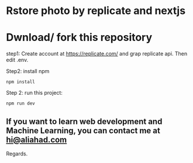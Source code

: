 # Rstore photo by replicate and nextjs
# Dwnload/ fork this repository

step1:
Create account at https://replicate.com/ and grap replicate api. Then edit .env.

Step2: install npm
```
npm install
```

Step 2: run this project: 
```
npm run dev
```

## If you want to learn web development and Machine Learning, you can contact me at hi@aliahad.com

Regards.
